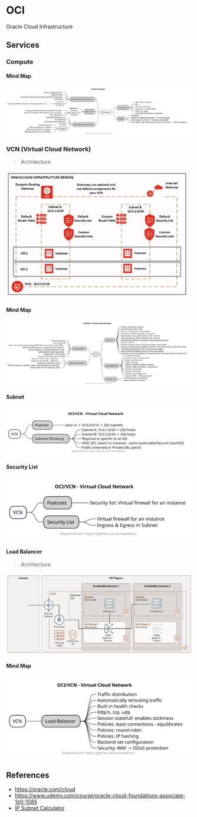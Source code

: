 # OCI

Oracle Cloud Infrastructure

## Services

### Compute

#### Mind Map

![](assets/docs/src/compute/compute.svg)

### VCN (Virtual Cloud Network)

>  Architecture

![](assets/imgs/oci-vcn.png)


#### Mind Map

![](assets/docs/src/vcn/vcn.svg)

#### Subnet

![](assets/docs/src/subnet/subnet.svg)

#### Security List

![](assets/docs/src/security_list/security_list.svg)

#### Load Balancer

>  Architecture

![](assets/imgs/oci-load-balancer.png)

#### Mind Map

![](assets/docs/src/load_balancer/load_balancer.svg)

## References 

- https://oracle.com/cloud
- https://www.udemy.com/course/oracle-cloud-foundations-associate-1z0-1085
- [IP Subnet Calculator](https://www.subnet-calculator.com/subnet.php)
